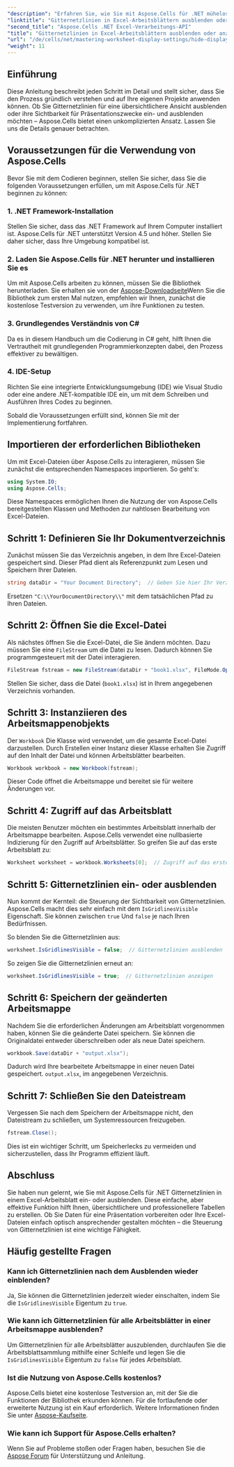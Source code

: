 ```yaml
---
"description": "Erfahren Sie, wie Sie mit Aspose.Cells für .NET mühelos Gitternetzlinien in Excel-Arbeitsblättern ein- oder ausblenden. Dieses umfassende Tutorial enthält Schritt-für-Schritt-Anleitungen."
"linktitle": "Gitternetzlinien in Excel-Arbeitsblättern ausblenden oder anzeigen"
"second_title": "Aspose.Cells .NET Excel-Verarbeitungs-API"
"title": "Gitternetzlinien in Excel-Arbeitsblättern ausblenden oder anzeigen"
"url": "/de/cells/net/mastering-worksheet-display-settings/hide-display-gridlines/"
"weight": 11
---
```


## Einführung

Diese Anleitung beschreibt jeden Schritt im Detail und stellt sicher, dass Sie den Prozess gründlich verstehen und auf Ihre eigenen Projekte anwenden können. Ob Sie Gitternetzlinien für eine übersichtlichere Ansicht ausblenden oder ihre Sichtbarkeit für Präsentationszwecke ein- und ausblenden möchten – Aspose.Cells bietet einen unkomplizierten Ansatz. Lassen Sie uns die Details genauer betrachten.

## Voraussetzungen für die Verwendung von Aspose.Cells

Bevor Sie mit dem Codieren beginnen, stellen Sie sicher, dass Sie die folgenden Voraussetzungen erfüllen, um mit Aspose.Cells für .NET beginnen zu können:

### 1. .NET Framework-Installation
Stellen Sie sicher, dass das .NET Framework auf Ihrem Computer installiert ist. Aspose.Cells für .NET unterstützt Version 4.5 und höher. Stellen Sie daher sicher, dass Ihre Umgebung kompatibel ist.

### 2. Laden Sie Aspose.Cells für .NET herunter und installieren Sie es
Um mit Aspose.Cells arbeiten zu können, müssen Sie die Bibliothek herunterladen. Sie erhalten sie von der [Aspose-Downloadseite](https://releases.aspose.com/cells/net/)Wenn Sie die Bibliothek zum ersten Mal nutzen, empfehlen wir Ihnen, zunächst die kostenlose Testversion zu verwenden, um ihre Funktionen zu testen.

### 3. Grundlegendes Verständnis von C#
Da es in diesem Handbuch um die Codierung in C# geht, hilft Ihnen die Vertrautheit mit grundlegenden Programmierkonzepten dabei, den Prozess effektiver zu bewältigen.

### 4. IDE-Setup
Richten Sie eine integrierte Entwicklungsumgebung (IDE) wie Visual Studio oder eine andere .NET-kompatible IDE ein, um mit dem Schreiben und Ausführen Ihres Codes zu beginnen.

Sobald die Voraussetzungen erfüllt sind, können Sie mit der Implementierung fortfahren.

## Importieren der erforderlichen Bibliotheken

Um mit Excel-Dateien über Aspose.Cells zu interagieren, müssen Sie zunächst die entsprechenden Namespaces importieren. So geht's:

```csharp
using System.IO;
using Aspose.Cells;
```

Diese Namespaces ermöglichen Ihnen die Nutzung der von Aspose.Cells bereitgestellten Klassen und Methoden zur nahtlosen Bearbeitung von Excel-Dateien.

## Schritt 1: Definieren Sie Ihr Dokumentverzeichnis

Zunächst müssen Sie das Verzeichnis angeben, in dem Ihre Excel-Dateien gespeichert sind. Dieser Pfad dient als Referenzpunkt zum Lesen und Speichern Ihrer Dateien.

```csharp
string dataDir = "Your Document Directory";  // Geben Sie hier Ihr Verzeichnis an
```

Ersetzen `"C:\\YourDocumentDirectory\\"` mit dem tatsächlichen Pfad zu Ihren Dateien.

## Schritt 2: Öffnen Sie die Excel-Datei

Als nächstes öffnen Sie die Excel-Datei, die Sie ändern möchten. Dazu müssen Sie eine `FileStream` um die Datei zu lesen. Dadurch können Sie programmgesteuert mit der Datei interagieren.

```csharp
FileStream fstream = new FileStream(dataDir + "book1.xlsx", FileMode.Open);
```

Stellen Sie sicher, dass die Datei (`book1.xlsx`) ist in Ihrem angegebenen Verzeichnis vorhanden.

## Schritt 3: Instanziieren des Arbeitsmappenobjekts

Der `Workbook` Die Klasse wird verwendet, um die gesamte Excel-Datei darzustellen. Durch Erstellen einer Instanz dieser Klasse erhalten Sie Zugriff auf den Inhalt der Datei und können Arbeitsblätter bearbeiten.

```csharp
Workbook workbook = new Workbook(fstream);
```

Dieser Code öffnet die Arbeitsmappe und bereitet sie für weitere Änderungen vor.

## Schritt 4: Zugriff auf das Arbeitsblatt

Die meisten Benutzer möchten ein bestimmtes Arbeitsblatt innerhalb der Arbeitsmappe bearbeiten. Aspose.Cells verwendet eine nullbasierte Indizierung für den Zugriff auf Arbeitsblätter. So greifen Sie auf das erste Arbeitsblatt zu:

```csharp
Worksheet worksheet = workbook.Worksheets[0];  // Zugriff auf das erste Arbeitsblatt
```

## Schritt 5: Gitternetzlinien ein- oder ausblenden

Nun kommt der Kernteil: die Steuerung der Sichtbarkeit von Gitternetzlinien. Aspose.Cells macht dies sehr einfach mit dem `IsGridlinesVisible` Eigenschaft. Sie können zwischen `true` Und `false` je nach Ihren Bedürfnissen.

So blenden Sie die Gitternetzlinien aus:

```csharp
worksheet.IsGridlinesVisible = false;  // Gitternetzlinien ausblenden
```

So zeigen Sie die Gitternetzlinien erneut an:

```csharp
worksheet.IsGridlinesVisible = true;  // Gitternetzlinien anzeigen
```

## Schritt 6: Speichern der geänderten Arbeitsmappe

Nachdem Sie die erforderlichen Änderungen am Arbeitsblatt vorgenommen haben, können Sie die geänderte Datei speichern. Sie können die Originaldatei entweder überschreiben oder als neue Datei speichern.

```csharp
workbook.Save(dataDir + "output.xlsx");
```

Dadurch wird Ihre bearbeitete Arbeitsmappe in einer neuen Datei gespeichert. `output.xlsx`, im angegebenen Verzeichnis.

## Schritt 7: Schließen Sie den Dateistream

Vergessen Sie nach dem Speichern der Arbeitsmappe nicht, den Dateistream zu schließen, um Systemressourcen freizugeben.

```csharp
fstream.Close();
```

Dies ist ein wichtiger Schritt, um Speicherlecks zu vermeiden und sicherzustellen, dass Ihr Programm effizient läuft.

## Abschluss

Sie haben nun gelernt, wie Sie mit Aspose.Cells für .NET Gitternetzlinien in einem Excel-Arbeitsblatt ein- oder ausblenden. Diese einfache, aber effektive Funktion hilft Ihnen, übersichtlichere und professionellere Tabellen zu erstellen. Ob Sie Daten für eine Präsentation vorbereiten oder Ihre Excel-Dateien einfach optisch ansprechender gestalten möchten – die Steuerung von Gitternetzlinien ist eine wichtige Fähigkeit.

## Häufig gestellte Fragen

### Kann ich Gitternetzlinien nach dem Ausblenden wieder einblenden?
Ja, Sie können die Gitternetzlinien jederzeit wieder einschalten, indem Sie die `IsGridlinesVisible` Eigentum zu `true`.

### Wie kann ich Gitternetzlinien für alle Arbeitsblätter in einer Arbeitsmappe ausblenden?
Um Gitternetzlinien für alle Arbeitsblätter auszublenden, durchlaufen Sie die Arbeitsblattsammlung mithilfe einer Schleife und legen Sie die `IsGridlinesVisible` Eigentum zu `false` für jedes Arbeitsblatt.

### Ist die Nutzung von Aspose.Cells kostenlos?
Aspose.Cells bietet eine kostenlose Testversion an, mit der Sie die Funktionen der Bibliothek erkunden können. Für die fortlaufende oder erweiterte Nutzung ist ein Kauf erforderlich. Weitere Informationen finden Sie unter [Aspose-Kaufseite](https://purchase.aspose.com/buy).

### Wie kann ich Support für Aspose.Cells erhalten?
Wenn Sie auf Probleme stoßen oder Fragen haben, besuchen Sie die [Aspose Forum](https://forum.aspose.com/c/cells/9) für Unterstützung und Anleitung.